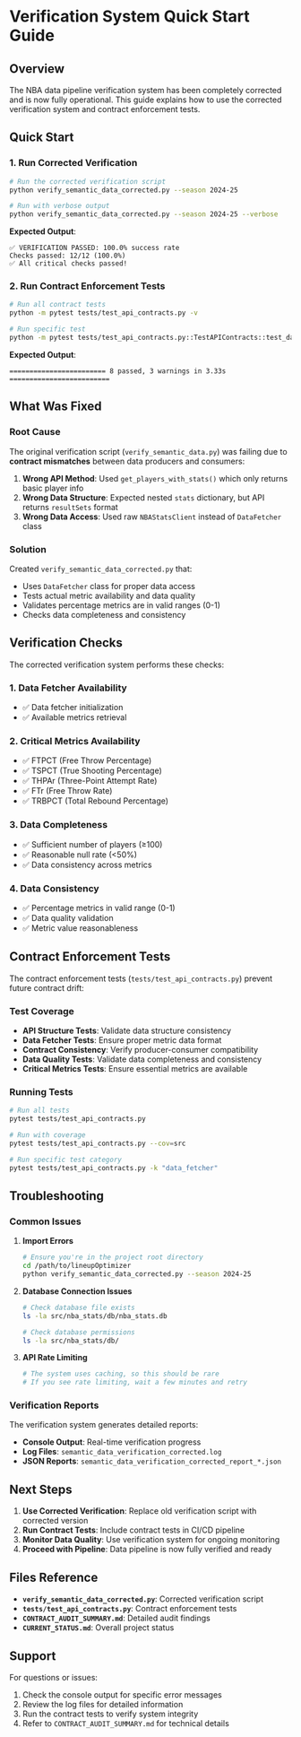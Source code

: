 # Verification System Quick Start Guide

## Overview

The NBA data pipeline verification system has been completely corrected and is now fully operational. This guide explains how to use the corrected verification system and contract enforcement tests.

## Quick Start

### 1. Run Corrected Verification

```bash
# Run the corrected verification script
python verify_semantic_data_corrected.py --season 2024-25

# Run with verbose output
python verify_semantic_data_corrected.py --season 2024-25 --verbose
```

**Expected Output**:
```
✅ VERIFICATION PASSED: 100.0% success rate
Checks passed: 12/12 (100.0%)
✅ All critical checks passed!
```

### 2. Run Contract Enforcement Tests

```bash
# Run all contract tests
python -m pytest tests/test_api_contracts.py -v

# Run specific test
python -m pytest tests/test_api_contracts.py::TestAPIContracts::test_data_fetcher_metric_structure -v
```

**Expected Output**:
```
======================== 8 passed, 3 warnings in 3.33s =========================
```

## What Was Fixed

### Root Cause
The original verification script (`verify_semantic_data.py`) was failing due to **contract mismatches** between data producers and consumers:

1. **Wrong API Method**: Used `get_players_with_stats()` which only returns basic player info
2. **Wrong Data Structure**: Expected nested `stats` dictionary, but API returns `resultSets` format
3. **Wrong Data Access**: Used raw `NBAStatsClient` instead of `DataFetcher` class

### Solution
Created `verify_semantic_data_corrected.py` that:
- Uses `DataFetcher` class for proper data access
- Tests actual metric availability and data quality
- Validates percentage metrics are in valid ranges (0-1)
- Checks data completeness and consistency

## Verification Checks

The corrected verification system performs these checks:

### 1. Data Fetcher Availability
- ✅ Data fetcher initialization
- ✅ Available metrics retrieval

### 2. Critical Metrics Availability
- ✅ FTPCT (Free Throw Percentage)
- ✅ TSPCT (True Shooting Percentage)
- ✅ THPAr (Three-Point Attempt Rate)
- ✅ FTr (Free Throw Rate)
- ✅ TRBPCT (Total Rebound Percentage)

### 3. Data Completeness
- ✅ Sufficient number of players (≥100)
- ✅ Reasonable null rate (<50%)
- ✅ Data consistency across metrics

### 4. Data Consistency
- ✅ Percentage metrics in valid range (0-1)
- ✅ Data quality validation
- ✅ Metric value reasonableness

## Contract Enforcement Tests

The contract enforcement tests (`tests/test_api_contracts.py`) prevent future contract drift:

### Test Coverage
- **API Structure Tests**: Validate data structure consistency
- **Data Fetcher Tests**: Ensure proper metric data format
- **Contract Consistency**: Verify producer-consumer compatibility
- **Data Quality Tests**: Validate data completeness and consistency
- **Critical Metrics Tests**: Ensure essential metrics are available

### Running Tests
```bash
# Run all tests
pytest tests/test_api_contracts.py

# Run with coverage
pytest tests/test_api_contracts.py --cov=src

# Run specific test category
pytest tests/test_api_contracts.py -k "data_fetcher"
```

## Troubleshooting

### Common Issues

1. **Import Errors**
   ```bash
   # Ensure you're in the project root directory
   cd /path/to/lineupOptimizer
   python verify_semantic_data_corrected.py --season 2024-25
   ```

2. **Database Connection Issues**
   ```bash
   # Check database file exists
   ls -la src/nba_stats/db/nba_stats.db
   
   # Check database permissions
   ls -la src/nba_stats/db/
   ```

3. **API Rate Limiting**
   ```bash
   # The system uses caching, so this should be rare
   # If you see rate limiting, wait a few minutes and retry
   ```

### Verification Reports

The verification system generates detailed reports:
- **Console Output**: Real-time verification progress
- **Log Files**: `semantic_data_verification_corrected.log`
- **JSON Reports**: `semantic_data_verification_corrected_report_*.json`

## Next Steps

1. **Use Corrected Verification**: Replace old verification script with corrected version
2. **Run Contract Tests**: Include contract tests in CI/CD pipeline
3. **Monitor Data Quality**: Use verification system for ongoing monitoring
4. **Proceed with Pipeline**: Data pipeline is now fully verified and ready

## Files Reference

- **`verify_semantic_data_corrected.py`**: Corrected verification script
- **`tests/test_api_contracts.py`**: Contract enforcement tests
- **`CONTRACT_AUDIT_SUMMARY.md`**: Detailed audit findings
- **`CURRENT_STATUS.md`**: Overall project status

## Support

For questions or issues:
1. Check the console output for specific error messages
2. Review the log files for detailed information
3. Run the contract tests to verify system integrity
4. Refer to `CONTRACT_AUDIT_SUMMARY.md` for technical details
